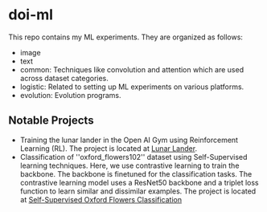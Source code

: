 # doi-ml
This repo contains my ML experiments. They are organized as follows:
* image
* text
* common: Techniques like convolution and attention which are used across dataset categories.
* logistic: Related to setting up ML experiments on various platforms.
* evolution: Evolution programs.

## Notable Projects
* Training the lunar lander in the Open AI Gym using Reinforcement Learning (RL). The project is located at [Lunar Lander](rl/Lunar%20Lander.ipynb).
* Classification of ''oxford_flowers102'' dataset using Self-Supervised learning techniques. Here, we use contrastive learning to train the backbone. The backbone is finetuned for the classification tasks. The contrastive learning model uses a ResNet50 backbone and a triplet loss function to learn similar and dissimilar examples. The project is located at [Self-Supervised Oxford Flowers Classification](common/Self-Supervised%20Classification%20of%20Oxford%20Flowers.ipynb)
